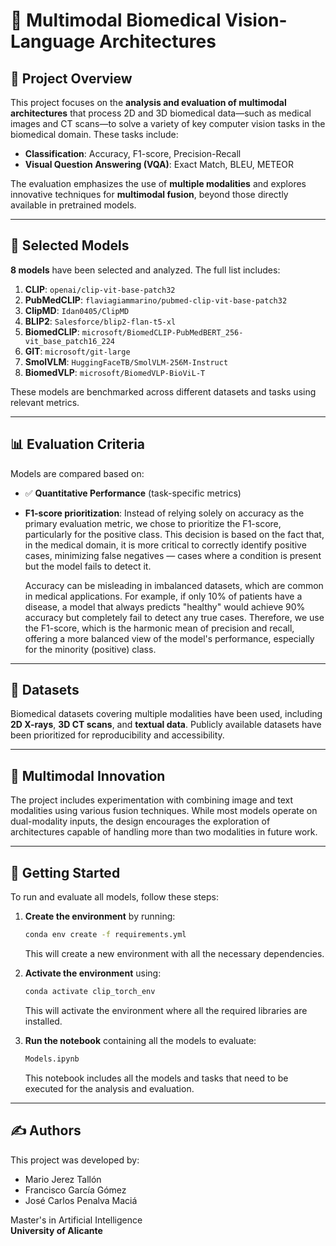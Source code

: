 # 🧠 Multimodal Biomedical Vision-Language Architectures

## 📌 Project Overview

This project focuses on the **analysis and evaluation of multimodal architectures** that process 2D and 3D biomedical data—such as medical images and CT scans—to solve a variety of key computer vision tasks in the biomedical domain. These tasks include:

- **Classification**: Accuracy, F1-score, Precision-Recall  
- **Visual Question Answering (VQA)**: Exact Match, BLEU, METEOR  

The evaluation emphasizes the use of **multiple modalities** and explores innovative techniques for **multimodal fusion**, beyond those directly available in pretrained models.

---

## 🤖 Selected Models

**8 models** have been selected and analyzed. The full list includes:

1. **CLIP**: `openai/clip-vit-base-patch32`  
2. **PubMedCLIP**: `flaviagiammarino/pubmed-clip-vit-base-patch32`  
3. **ClipMD**: `Idan0405/ClipMD`  
4. **BLIP2**: `Salesforce/blip2-flan-t5-xl`  
5. **BiomedCLIP**: `microsoft/BiomedCLIP-PubMedBERT_256-vit_base_patch16_224`  
6. **GIT**: `microsoft/git-large`  
7. **SmolVLM**: `HuggingFaceTB/SmolVLM-256M-Instruct`  
8. **BiomedVLP**: `microsoft/BiomedVLP-BioViL-T`

These models are benchmarked across different datasets and tasks using relevant metrics.

---

## 📊 Evaluation Criteria

Models are compared based on:

- ✅ **Quantitative Performance** (task-specific metrics)  
- **F1-score prioritization**: Instead of relying solely on accuracy as the primary evaluation metric, we chose to prioritize the F1-score, particularly for the positive class. This decision is based on the fact that, in the medical domain, it is more critical to correctly identify positive cases, minimizing false negatives — cases where a condition is present but the model fails to detect it.

    Accuracy can be misleading in imbalanced datasets, which are common in medical applications. For example, if only 10% of patients have a disease, a model that always predicts "healthy" would achieve 90% accuracy but completely fail to detect any true cases. Therefore, we use the F1-score, which is the harmonic mean of precision and recall, offering a more balanced view of the model's performance, especially for the minority (positive) class.

---

## 🧬 Datasets

Biomedical datasets covering multiple modalities have been used, including **2D X-rays**, **3D CT scans**, and **textual data**. Publicly available datasets have been prioritized for reproducibility and accessibility.

---

## 🧪 Multimodal Innovation

The project includes experimentation with combining image and text modalities using various fusion techniques. While most models operate on dual-modality inputs, the design encourages the exploration of architectures capable of handling more than two modalities in future work.

---

## 🚀 Getting Started

To run and evaluate all models, follow these steps:

1. **Create the environment** by running:
    ```bash
    conda env create -f requirements.yml
    ```
    This will create a new environment with all the necessary dependencies.

2. **Activate the environment** using:
    ```bash
    conda activate clip_torch_env
    ```
    This will activate the environment where all the required libraries are installed.

3. **Run the notebook** containing all the models to evaluate:
    ```bash
    Models.ipynb
    ```
    This notebook includes all the models and tasks that need to be executed for the analysis and evaluation.

---

## ✍️ Authors

This project was developed by:

- Mario Jerez Tallón  
- Francisco García Gómez  
- José Carlos Penalva Maciá

Master's in Artificial Intelligence  
**University of Alicante**
